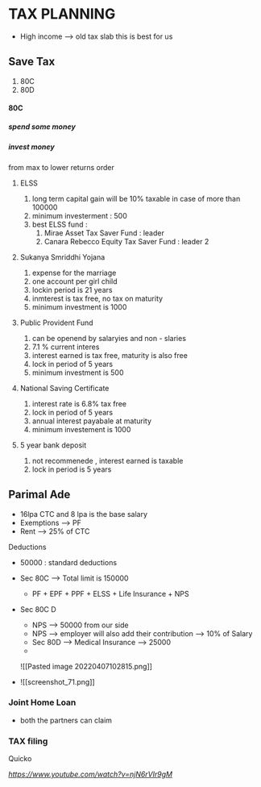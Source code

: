 # TAX PLANNING

- High income --> old tax slab this is best for us 


## Save Tax
1. 80C
2. 80D

#### 80C
##### spend some money

##### invest money
from max to lower returns order
1. ELSS  
	1. long term capital gain will be 10% taxable in case of more than 100000
	2. minimum investerment : 500
	3. best ELSS fund :
		1. Mirae Asset Tax Saver Fund : leader
		2. Canara Rebecco Equity Tax Saver Fund :  leader 2
	
2. Sukanya Smriddhi Yojana
	1. expense for the marriage 
	2. one account per girl child
	3. lockin period is 21 years
	4. inmterest is tax free, no tax on maturity
	5. minimum investment is 1000
3. Public Provident Fund
	1. can be openend by salaryies and non - slaries 
	2. 7.1 % current interes
	3. interest earned is tax free, maturity is also free
	4. lock in period of 5 years
	5. minimum investment is 500
	
4. National Saving Certificate
	1. interest rate is 6.8% tax free
	2. lock in period of 5 years
	3. annual interest payabale at maturity
	4. minimum investement is 1000

5. 5 year bank deposit
	1. not recommenede , interest earned is taxable
	2. lock in period is 5 years 


## Parimal Ade
- 16lpa CTC and 8 lpa is the base salary
- Exemptions --> PF
- Rent --> 25% of CTC 


Deductions 
- 50000 : standard deductions
- Sec 80C --> Total limit is 150000
	- PF + EPF + PPF + ELSS + Life Insurance  + NPS 

- Sec 80C D 
	- NPS --> 50000 from our side 
	- NPS --> employer will also add their contribution --> 10% of Salary
	- Sec 80D --> Medical Insurance  --> 25000
	-
	
	![[Pasted image 20220407102815.png]]
- ![[screenshot_71.png]]


### Joint Home Loan
-  both the partners can claim


### TAX filing 
Quicko

*https://www.youtube.com/watch?v=njN6rVIr9gM*